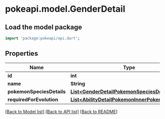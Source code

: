 # pokeapi.model.GenderDetail

## Load the model package
```dart
import 'package:pokeapi/api.dart';
```

## Properties
Name | Type | Description | Notes
------------ | ------------- | ------------- | -------------
**id** | **int** |  | 
**name** | **String** |  | 
**pokemonSpeciesDetails** | [**List&lt;GenderDetailPokemonSpeciesDetailsInner&gt;**](GenderDetailPokemonSpeciesDetailsInner.md) |  | 
**requiredForEvolution** | [**List&lt;AbilityDetailPokemonInnerPokemon&gt;**](AbilityDetailPokemonInnerPokemon.md) |  | 

[[Back to Model list]](../README.md#documentation-for-models) [[Back to API list]](../README.md#documentation-for-api-endpoints) [[Back to README]](../README.md)


